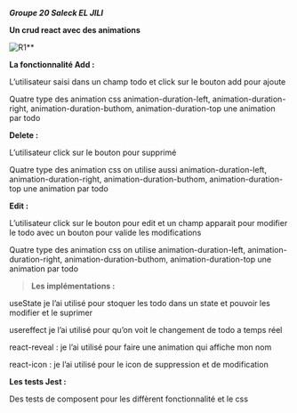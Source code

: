 ﻿***Groupe 20 Saleck EL JILI***


**Un crud react avec des animations**

![](Aspose.Words.1059c000-19c6-4d1e-8977-dcade1d81497.001.png "R1")**


**La fonctionnalité Add :**

L’utilisateur saisi dans un champ todo et click sur le bouton add pour ajoute

Quatre type des animation css animation-duration-left, animation-duration-right, animation-duration-buthom, animation-duration-top une animation par todo


**Delete :**

L’utilisateur click sur le bouton pour supprimé 

Quatre type des animation css on utilise aussi animation-duration-left, animation-duration-right, animation-duration-buthom, animation-duration-top une animation par todo

**Edit :**

L’utilisateur click sur le bouton pour edit et un champ apparait pour modifier le todo avec un bouton pour valide les modifications

Quatre type des animation css on utilise animation-duration-left, animation-duration-right, animation-duration-buthom, animation-duration-top une animation par todo



> **Les implémentations :**

useState je l’ai utilisé pour stoquer les todo dans un state et pouvoir les modifier et le suprimer

usereffect je l’ai utilisé pour qu’on voit le changement de todo a temps réel

react-reveal : je l’ai utilisé pour faire une animation qui affiche mon nom

react-icon : je l’ai utilisé pour le icon de suppression et de modification 

**Les tests Jest :**

Des tests de composent pour les diffèrent fonctionnalité et le css 
